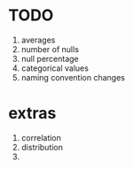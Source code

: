 # TODO
1. averages
2. number of nulls
3. null percentage 
4. categorical values
5. naming convention changes

# extras
1. correlation
2. distribution
3. 